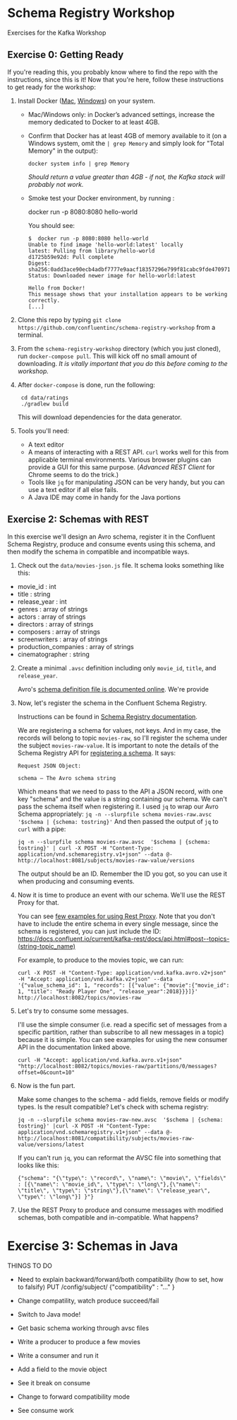# Schema Registry Workshop

Exercises for the Kafka Workshop

## Exercise 0: Getting Ready

If you're reading this, you probably know where to find the repo with the instructions, since this is it! Now that you're here, follow these instructions to get ready for the workshop:

1. Install Docker ([Mac](https://docs.docker.com/docker-for-mac/install/), [Windows](https://docs.docker.com/docker-for-windows/install/)) on your system.

    * Mac/Windows only: in Docker’s advanced settings, increase the memory dedicated to Docker to at least 4GB.

    * Confirm that Docker has at least 4GB of memory available to it (on a Windows system, omit the `| grep Memory` and simply look for "Total Memory" in the output): 

          docker system info | grep Memory 

      _Should return a value greater than 4GB - if not, the Kafka stack will probably not work._

    * Smoke test your Docker environment, by running : 

        docker run -p 8080:8080 hello-world

      You should see: 

          $  docker run -p 8080:8080 hello-world
          Unable to find image 'hello-world:latest' locally
          latest: Pulling from library/hello-world
          d1725b59e92d: Pull complete
          Digest: sha256:0add3ace90ecb4adbf7777e9aacf18357296e799f81cabc9fde470971e499788
          Status: Downloaded newer image for hello-world:latest

          Hello from Docker!
          This message shows that your installation appears to be working correctly.
          [...]


3. Clone this repo by typing `git clone https://github.com/confluentinc/schema-registry-workshop` from a terminal.

4. From the `schema-registry-workshop` directory (which you just cloned), run `docker-compose pull`. This will kick off no small amount of downloading. *It is vitally important that you do this before coming to the workshop.*

5. After `docker-compose` is done, run the following:

        cd data/ratings
        ./gradlew build

    This will download dependencies for the data generator.

6. Tools you'll need:

    * A text editor
    * A means of interacting with a REST API. `curl` works well for this from applicable terminal environments. Various browser plugins can provide a GUI for this same purpose. (_Advanced REST Client_ for Chrome seems to do the trick.)
    * Tools like `jq` for manipulating JSON can be very handy, but you can use a text editor if all else fails.
    * A Java IDE may come in handy for the Java portions


## Exercise 2: Schemas with REST
In this exercise we'll design an Avro schema, register it in the Confluent Schema Registry, produce and consume events using this schema, and then modify the schema in compatible and incompatible ways.


1. Check out the `data/movies-json.js` file. It schema looks something like this:

  * movie_id : int
  * title : string
  * release_year : int
  * genres : array of strings
  * actors : array of strings
  * directors : array of strings
  * composers : array of strings
  * screenwriters : array of strings
  * production_companies : array of strings
  * cinematographer : string

2. Create a minimal `.avsc` definition including only `movie_id`, `title`, and `release_year`.

   Avro's [schema definition file is documented online](https://avro.apache.org/docs/1.8.1/spec.html#schemas). We're provide

3. Now, let's register the schema in the Confluent Schema Registry.

   Instructions can be found in [Schema Registry documentation](https://docs.confluent.io/current/schema-registry/docs/intro.html#quickstart).

   We are registering a schema for values, not keys. And in my case, the records will belong to topic `movies-raw`, so I'll register the schema under the subject `movies-raw-value`.
   It is important to note the details of the Schema Registry API for [registering a schema](https://docs.confluent.io/current/schema-registry/docs/api.html#post--subjects-(string-%20subject)-versions). It says:
   ```  
   Request JSON Object:  
    
   schema – The Avro schema string
   ```
   Which means that we need to pass to the API a JSON record, with one key "schema" and the value is a string containing our schema. We can't pass the schema itself when registering it.
   I used `jq` to wrap our Avro Schema appropriately: `jq -n --slurpfile schema movies-raw.avsc  '$schema | {schema: tostring}'`
   And then passed the output of `jq` to `curl` with a pipe:    
   ```  
   jq -n --slurpfile schema movies-raw.avsc  '$schema | {schema: tostring}' | curl -X POST -H "Content-Type: application/vnd.schemaregistry.v1+json" --data @- http://localhost:8081/subjects/movies-raw-value/versions  
   ```  
   The output should be an ID. Remember the ID you got, so you can use it when producing and consuming events.  

4. Now it is time to produce an event with our schema. We'll use the REST Proxy for that.

   You can see [few examples for using Rest Proxy](https://docs.confluent.io/current/kafka-rest/docs/intro.html#produce-and-consume-avro-messages). Note that you don't have to include the entire schema in every single message, since the schema is registered, you can just include the ID: https://docs.confluent.io/current/kafka-rest/docs/api.html#post--topics-(string-topic_name)  
  
   For example, to produce to the movies topic, we can run:  
   ```
   curl -X POST -H "Content-Type: application/vnd.kafka.avro.v2+json" -H "Accept: application/vnd.kafka.v2+json" --data '{"value_schema_id": 1, "records": [{"value": {"movie":{"movie_id": 1, "title": "Ready Player One", "release_year":2018}}}]}'  http://localhost:8082/topics/movies-raw
   ```
  
5. Let's try to consume some messages.

   I'll use the simple consumer (i.e. read a specific set of messages from a specific partition, rather than subscribe to all new messages in a topic) because it is simple. You can see examples for using the new consumer API in the documentation linked above.
   ```
   curl -H "Accept: application/vnd.kafka.avro.v1+json" "http://localhost:8082/topics/movies-raw/partitions/0/messages?offset=0&count=10"
   ```

6. Now is the fun part. 

   Make some changes to the schema - add fields, remove fields or modify types. Is the result compatible? Let's check with schema registry:
   ```
   jq -n --slurpfile schema movies-raw-new.avsc  '$schema | {schema: tostring}' |curl -X POST -H "Content-Type: application/vnd.schemaregistry.v1+json" --data @- http://localhost:8081/compatibility/subjects/movies-raw-value/versions/latest
   ```

   If you can't run `jq`, you can reformat the AVSC file into something that looks like this:
   ```
   {"schema": "{\"type\": \"record\", \"name\": \"movie\", \"fields\" : [{\"name\": \"movie_id\", \"type\": \"long\"},{\"name\": \"title\", \"type\": \"string\"},{\"name\": \"release_year\", \"type\": \"long\"}] }"}
    ```

7. Use the REST Proxy to produce and consume messages with modified schemas, both compatible and in-compatible. What happens?


# Exercise 3: Schemas in Java

THINGS TO DO

* Need to explain backward/forward/both compatibility (how to set, how to falsify)
PUT /config/subject/ {"compatibility" : "..." }

* Change compatility, watch produce succeed/fail

* Switch to Java mode!

* Get basic schema working through avsc files
* Write a producer to produce a few movies
* Write a consumer and run it
* Add a field to the movie object
* See it break on consume
* Change to forward compatibility mode
* See consume work